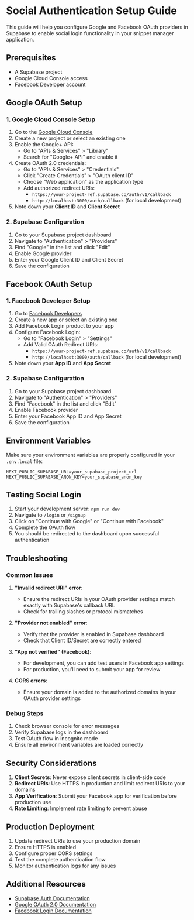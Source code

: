 # Social Authentication Setup Guide

This guide will help you configure Google and Facebook OAuth providers in Supabase to enable social login functionality in your snippet manager application.

## Prerequisites

- A Supabase project
- Google Cloud Console access
- Facebook Developer account

## Google OAuth Setup

### 1. Google Cloud Console Setup

1. Go to the [Google Cloud Console](https://console.cloud.google.com/)
2. Create a new project or select an existing one
3. Enable the Google+ API:
   - Go to "APIs & Services" > "Library"
   - Search for "Google+ API" and enable it
4. Create OAuth 2.0 credentials:
   - Go to "APIs & Services" > "Credentials"
   - Click "Create Credentials" > "OAuth client ID"
   - Choose "Web application" as the application type
   - Add authorized redirect URIs:
     - `https://your-project-ref.supabase.co/auth/v1/callback`
     - `http://localhost:3000/auth/callback` (for local development)
5. Note down your **Client ID** and **Client Secret**

### 2. Supabase Configuration

1. Go to your Supabase project dashboard
2. Navigate to "Authentication" > "Providers"
3. Find "Google" in the list and click "Edit"
4. Enable Google provider
5. Enter your Google Client ID and Client Secret
6. Save the configuration

## Facebook OAuth Setup

### 1. Facebook Developer Setup

1. Go to [Facebook Developers](https://developers.facebook.com/)
2. Create a new app or select an existing one
3. Add Facebook Login product to your app
4. Configure Facebook Login:
   - Go to "Facebook Login" > "Settings"
   - Add Valid OAuth Redirect URIs:
     - `https://your-project-ref.supabase.co/auth/v1/callback`
     - `http://localhost:3000/auth/callback` (for local development)
5. Note down your **App ID** and **App Secret**

### 2. Supabase Configuration

1. Go to your Supabase project dashboard
2. Navigate to "Authentication" > "Providers"
3. Find "Facebook" in the list and click "Edit"
4. Enable Facebook provider
5. Enter your Facebook App ID and App Secret
6. Save the configuration

## Environment Variables

Make sure your environment variables are properly configured in your `.env.local` file:

```env
NEXT_PUBLIC_SUPABASE_URL=your_supabase_project_url
NEXT_PUBLIC_SUPABASE_ANON_KEY=your_supabase_anon_key
```

## Testing Social Login

1. Start your development server: `npm run dev`
2. Navigate to `/login` or `/signup`
3. Click on "Continue with Google" or "Continue with Facebook"
4. Complete the OAuth flow
5. You should be redirected to the dashboard upon successful authentication

## Troubleshooting

### Common Issues

1. **"Invalid redirect URI" error**:
   - Ensure the redirect URIs in your OAuth provider settings match exactly with Supabase's callback URL
   - Check for trailing slashes or protocol mismatches

2. **"Provider not enabled" error**:
   - Verify that the provider is enabled in Supabase dashboard
   - Check that Client ID/Secret are correctly entered

3. **"App not verified" (Facebook)**:
   - For development, you can add test users in Facebook app settings
   - For production, you'll need to submit your app for review

4. **CORS errors**:
   - Ensure your domain is added to the authorized domains in your OAuth provider settings

### Debug Steps

1. Check browser console for error messages
2. Verify Supabase logs in the dashboard
3. Test OAuth flow in incognito mode
4. Ensure all environment variables are loaded correctly

## Security Considerations

1. **Client Secrets**: Never expose client secrets in client-side code
2. **Redirect URIs**: Use HTTPS in production and limit redirect URIs to your domains
3. **App Verification**: Submit your Facebook app for verification before production use
4. **Rate Limiting**: Implement rate limiting to prevent abuse

## Production Deployment

1. Update redirect URIs to use your production domain
2. Ensure HTTPS is enabled
3. Configure proper CORS settings
4. Test the complete authentication flow
5. Monitor authentication logs for any issues

## Additional Resources

- [Supabase Auth Documentation](https://supabase.com/docs/guides/auth)
- [Google OAuth 2.0 Documentation](https://developers.google.com/identity/protocols/oauth2)
- [Facebook Login Documentation](https://developers.facebook.com/docs/facebook-login/) 